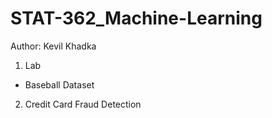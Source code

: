 # STAT-362_Machine-Learning
Author: Kevil Khadka

1. Lab 
 - Baseball Dataset
 
2. Credit Card Fraud Detection

